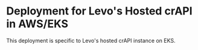 # Deployment for Levo's Hosted crAPI in AWS/EKS

This deployment is specific to Levo's hosted crAPI instance on EKS.